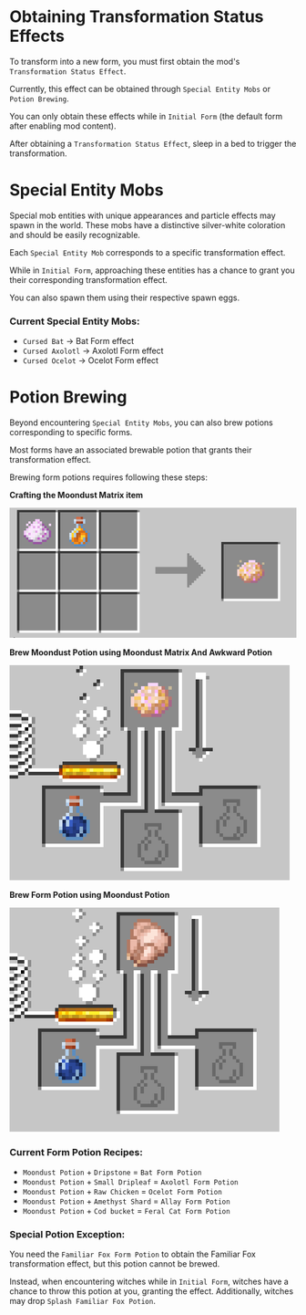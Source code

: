 # Obtaining Transformation Status Effects

To transform into a new form, you must first obtain the mod's `Transformation Status Effect`.  

Currently, this effect can be obtained through `Special Entity Mobs` or `Potion Brewing`.  

You can only obtain these effects while in `Initial Form` (the default form after enabling mod content).  

After obtaining a `Transformation Status Effect`, sleep in a bed to trigger the transformation.

# Special Entity Mobs

Special mob entities with unique appearances and particle effects may spawn in the world. These mobs have a distinctive silver-white coloration and should be easily recognizable.  

Each `Special Entity Mob` corresponds to a specific transformation effect.  

While in `Initial Form`, approaching these entities has a chance to grant you their corresponding transformation effect.  

You can also spawn them using their respective spawn eggs.

### Current Special Entity Mobs:  
- `Cursed Bat` → Bat Form effect  
- `Cursed Axolotl` → Axolotl Form effect  
- `Cursed Ocelot` → Ocelot Form effect  

# Potion Brewing

Beyond encountering `Special Entity Mobs`, you can also brew potions corresponding to specific forms.  

Most forms have an associated brewable potion that grants their transformation effect.  

Brewing form potions requires following these steps:  

**Crafting the Moondust Matrix item**  

![](../img/moondust_matrix_receipe.png)

**Brew Moondust Potion using Moondust Matrix And Awkward Potion**  

![](../img/moondust_potion_brew.png)

**Brew Form Potion using Moondust Potion**  

![](../img/form_potion_brew.png)

### Current Form Potion Recipes:  
- `Moondust Potion` + `Dripstone` = `Bat Form Potion`  
- `Moondust Potion` + `Small Dripleaf` = `Axolotl Form Potion`  
- `Moondust Potion` + `Raw Chicken` = `Ocelot Form Potion`  
- `Moondust Potion` + `Amethyst Shard` = `Allay Form Potion`  
- `Moondust Potion` + `Cod bucket` = `Feral Cat Form Potion`  

### Special Potion Exception:  
You need the `Familiar Fox Form Potion` to obtain the Familiar Fox transformation effect, but this potion cannot be brewed.  

Instead, when encountering witches while in `Initial Form`, witches have a chance to throw this potion at you, granting the effect. Additionally, witches may drop `Splash Familiar Fox Potion`.
